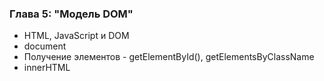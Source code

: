 ### Глава 5: "Модель DOM"

- HTML, JavaScript и DOM
- document
- Получение элементов - getElementById(), getElementsByClassName
- innerHTML